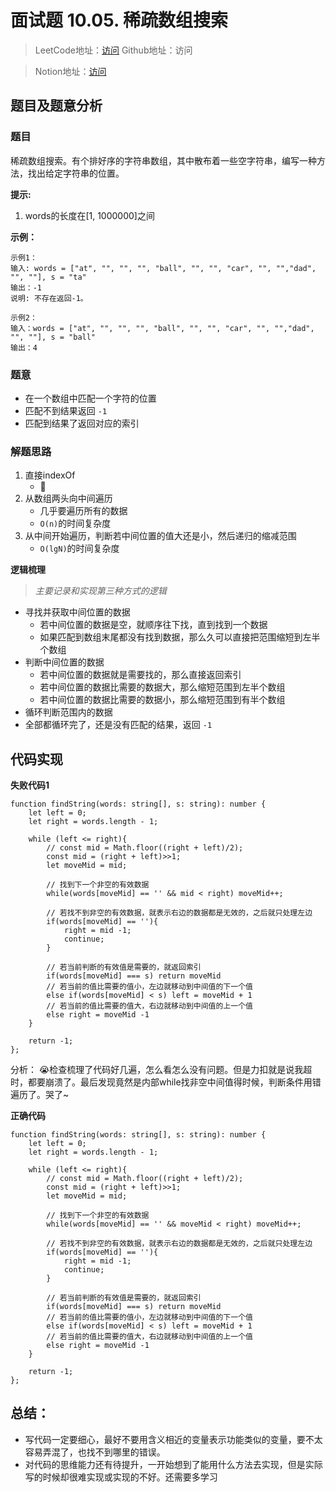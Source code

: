 # 面试题 10.05. 稀疏数组搜索

> LeetCode地址：[访问](https://leetcode-cn.com/problems/sparse-array-search-lcci/) 
Github地址：访问

> Notion地址：[访问](https://www.notion.so/10-05-9417be87180244b4a27c81078aa482fa)

## 题目及题意分析

### 题目

稀疏数组搜索。有个排好序的字符串数组，其中散布着一些空字符串，编写一种方法，找出给定字符串的位置。

**提示:**

1. words的长度在[1, 1000000]之间

**示例：**

```
示例1：
输入: words = ["at", "", "", "", "ball", "", "", "car", "", "","dad", "", ""], s = "ta"
输出：-1
说明: 不存在返回-1。

示例2：
输入：words = ["at", "", "", "", "ball", "", "", "car", "", "","dad", "", ""], s = "ball"
输出：4
```

### 题意

- 在一个数组中匹配一个字符的位置
- 匹配不到结果返回 `-1`
- 匹配到结果了返回对应的索引

### 解题思路

1. 直接indexOf
    - 🤪
2. 从数组两头向中间遍历
    - 几乎要遍历所有的数据
    - `O(n)`的时间复杂度
3. 从中间开始遍历，判断若中间位置的值大还是小，然后递归的缩减范围
    - `O(lgN)`的时间复杂度

**逻辑梳理**

> *主要记录和实现第三种方式的逻辑*

- 寻找并获取中间位置的数据
    - 若中间位置的数据是空，就顺序往下找，直到找到一个数据
    - 如果匹配到数组末尾都没有找到数据，那么久可以直接把范围缩短到左半个数组
- 判断中间位置的数据
    - 若中间位置的数据就是需要找的，那么直接返回索引
    - 若中间位置的数据比需要的数据大，那么缩短范围到左半个数组
    - 若中间位置的数据比需要的数据小，那么缩短范围到有半个数组
- 循环判断范围内的数据
- 全部都循环完了，还是没有匹配的结果，返回 `-1`

## 代码实现

**失败代码1**

```tsx
function findString(words: string[], s: string): number {
    let left = 0;
    let right = words.length - 1;

    while (left <= right){
        // const mid = Math.floor((right + left)/2);
        const mid = (right + left)>>1;
        let moveMid = mid;

        // 找到下一个非空的有效数据
        while(words[moveMid] == '' && mid < right) moveMid++;

        // 若找不到非空的有效数据，就表示右边的数据都是无效的，之后就只处理左边
        if(words[moveMid] == ''){
            right = mid -1;
            continue;
        }

        // 若当前判断的有效值是需要的，就返回索引
        if(words[moveMid] === s) return moveMid 
        // 若当前的值比需要的值小，左边就移动到中间值的下一个值
        else if(words[moveMid] < s) left = moveMid + 1 
        // 若当前的值比需要的值大，右边就移动到中间值的上一个值
        else right = moveMid -1
    }

    return -1;
};
```

分析： 😭检查梳理了代码好几遍，怎么看怎么没有问题。但是力扣就是说我超时，都要崩溃了。最后发现竟然是内部while找非空中间值得时候，判断条件用错遍历了。哭了~

**正确代码**

```tsx
function findString(words: string[], s: string): number {
    let left = 0;
    let right = words.length - 1;

    while (left <= right){
        // const mid = Math.floor((right + left)/2);
        const mid = (right + left)>>1;
        let moveMid = mid;

        // 找到下一个非空的有效数据
        while(words[moveMid] == '' && moveMid < right) moveMid++;

        // 若找不到非空的有效数据，就表示右边的数据都是无效的，之后就只处理左边
        if(words[moveMid] == ''){
            right = mid -1;
            continue;
        }

        // 若当前判断的有效值是需要的，就返回索引
        if(words[moveMid] === s) return moveMid 
        // 若当前的值比需要的值小，左边就移动到中间值的下一个值
        else if(words[moveMid] < s) left = moveMid + 1 
        // 若当前的值比需要的值大，右边就移动到中间值的上一个值
        else right = moveMid -1
    }

    return -1;
};
```

## 总结：

- 写代码一定要细心，最好不要用含义相近的变量表示功能类似的变量，要不太容易弄混了，也找不到哪里的错误。
- 对代码的思维能力还有待提升，一开始想到了能用什么方法去实现，但是实际写的时候却很难实现或实现的不好。还需要多学习